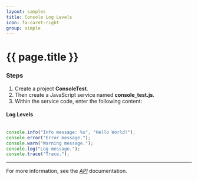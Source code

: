 ```yaml
---
layout: samples
title: Console Log Levels
icon: fa-caret-right
group: simple
---
```


{{ page.title }}
===

### Steps


1. Create a project **ConsoleTest**.
2. Then create a JavaScript service named **console_test.js**.
3. Within the service code, enter the following content:

#### Log Levels

```javascript

console.info("Info message: %s", "Hello World!");
console.error("Error message.");
console.warn("Warning message.");
console.log("Log message.");
console.trace("Trace.");

```

---

For more information, see the *[API](../api/)* documentation.

